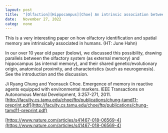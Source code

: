 ```yaml
---
layout: post
title:  "[Olfaction][Hippocampus][Choe] An intrinsic association between olfactory identification and spatial memory in humans"
date:   November 27, 2022
categ:  none
---
```




This is a very interesting paper on how olfactory identification and spatial memory are intrinsically associated in humans. (HT: June Hahn)



In our over 10 year old paper (below), we discussed this possibility, drawing parallels between the olfactory system (as external memory) and hippocampus (as internal memory), and their shared genetic/evolutionary origin, anatomical proximity, and characteristics (such as neurogenesis). See the introduction and the discussion. 



Ji Ryang Chung and Yoonsuck Choe. Emergence of memory in reactive agents equipped with environmental markers. IEEE Transactions on Autonomous Mental Development, 3:257-271, 2011. [http://faculty.cs.tamu.edu/choe/ftp/publications/chung-tamd11-preprint.pdf](http://faculty.cs.tamu.edu/choe/ftp/publications/chung-tamd11-preprint.pdf)



[https://www.nature.com/articles/s41467-018-06569-4](https://www.nature.com/articles/s41467-018-06569-4)



 

